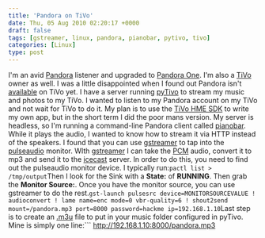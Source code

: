 ```yaml
---
title: 'Pandora on TiVo'
date: Thu, 05 Aug 2010 02:20:17 +0000
draft: false
tags: [gstreamer, linux, pandora, pianobar, pytivo, tivo]
categories: [Linux]
type: post
---
```


I'm an avid [Pandora](http://www.pandora.com/) listener and upgraded to [Pandora One](http://www.pandora.com/pandora_one). I'm also a [TiVo](http://www.tivo.com) owner as well. I was a little disappointed when I found out Pandora isn't [available](http://pr.tivo.com/easyir/customrel.do?easyirid=CA934452BA6418EF&version=live&prid=599424&releasejsp=custom_150#morecontent) on TiVo yet. I have a server running [pyTivo](http://pytivo.sourceforge.net/wiki/index.php/PyTivo) to stream my music and photos to my TiVo. I wanted to listen to my Pandora account on my TiVo and not wait for TiVo to do it. My plan is to use the [TiVo HME SDK](http://tivohme.sourceforge.net/) to write my own app, but in the short term I did the poor mans version. My server is headless, so I'm running a command-line Pandora client called [pianobar](http://github.com/PromyLOPh/pianobar). While it plays the audio, I wanted to know how to stream it via HTTP instead of the speakers. I found that you can use [gstreamer](http://www.gstreamer.net/) to tap into the [pulseaudio](http://fedoraproject.org/wiki/Releases/FeaturePulseaudio) monitor. WIth [gstreamer](http://www.gstreamer.net/) I can take the [PCM](http://en.wikipedia.org/wiki/Pulse-code_modulation) audio, convert it to mp3 and send it to the [icecast](http://www.icecast.org/) server. In order to do this, you need to find out the pulseaudio monitor device. I typically run:```
pactl list > /tmp/output
```Then I look for the Sink with a **State:** of **RUNNING**. Then grab the **Monitor Source:**. Once you have the monitor source, you can use gstreamer to do the rest.```
gst-launch pulsesrc device=MONITORSOURCEVALUE ! audioconvert ! lame name=enc mode=0 vbr-quality=6 ! shout2send mount=/pandora.mp3 port=8000 password=hackme ip=192.168.1.10
```Last step is to create an [.m3u](http://hanna.pyxidis.org/tech/m3u.html) file to put in your music folder configured in pyTivo. Mine is simply one line:```
http://192.168.1.10:8000/pandora.mp3
```Now in your [TiVo](http://www.tivo.com) menu, select "Music & Photos", select MyMusic (or what ever you called your music share in pyTivo). Find the .m3u file, and select the url that's inside. Sit back and listen to your [Pandora](http://www.pandora.com) stream on your TiVo.